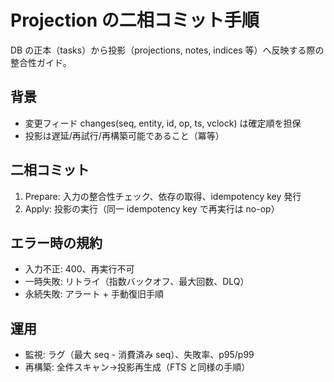 # Projection の二相コミット手順

DB の正本（tasks）から投影（projections, notes, indices 等）へ反映する際の整合性ガイド。

## 背景

- 変更フィード changes(seq, entity, id, op, ts, vclock) は確定順を担保
- 投影は遅延/再試行/再構築可能であること（冪等）

## 二相コミット

1. Prepare: 入力の整合性チェック、依存の取得、idempotency key 発行
2. Apply: 投影の実行（同一 idempotency key で再実行は no-op）

## エラー時の規約

- 入力不正: 400、再実行不可
- 一時失敗: リトライ（指数バックオフ、最大回数、DLQ）
- 永続失敗: アラート + 手動復旧手順

## 運用

- 監視: ラグ（最大 seq - 消費済み seq）、失敗率、p95/p99
- 再構築: 全件スキャン→投影再生成（FTS と同様の手順）
